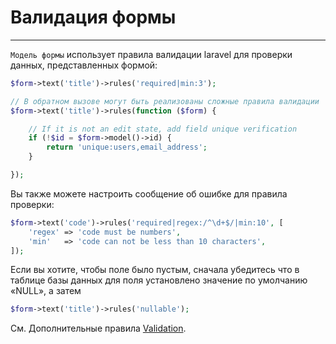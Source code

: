 # Валидация формы #
------------

`Модель формы` использует правила валидации laravel для проверки данных, представленных формой:
```php
$form->text('title')->rules('required|min:3');

// В обратном вызове могут быть реализованы сложные правила валидации
$form->text('title')->rules(function ($form) {

    // If it is not an edit state, add field unique verification
    if (!$id = $form->model()->id) {
        return 'unique:users,email_address';
    }

});
```
Вы также можете настроить сообщение об ошибке для правила проверки:
```php
$form->text('code')->rules('required|regex:/^\d+$/|min:10', [
    'regex' => 'code must be numbers',
    'min'   => 'code can not be less than 10 characters',
]);
```
Если вы хотите, чтобы поле было пустым, сначала убедитесь что в таблице базы данных для поля установлено значение по умолчанию «NULL», а затем
```php
$form->text('title')->rules('nullable');
```
См. Дополнительные правила [Validation](https://laravel.com/docs/5.6/validation).
